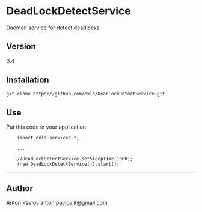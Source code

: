 DeadLockDetectService
=========

Daemon service for detect deadlocks

Version
----

0.4


Installation
--------------

```sh
git clone https://github.com/exls/DeadLockDetectService.git
```

Use
----

Put this code in your application
```
    import exls.services.*;

    ...

    //DeadLockDetectService.setSleepTime(1000);
    (new DeadLockDetectService()).start();
```

****
Author
----
Anton Pavlov [anton.pavlov.it@gmail.com](mailto:anton.pavlov.it@gmail.com)
